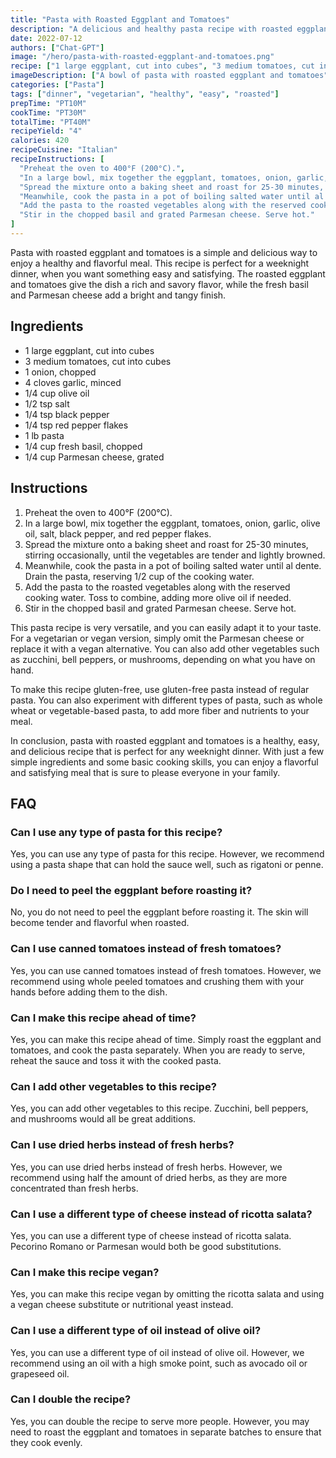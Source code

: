```yaml
---
title: "Pasta with Roasted Eggplant and Tomatoes"
description: "A delicious and healthy pasta recipe with roasted eggplant and tomatoes that is easy to make and perfect for a weeknight dinner."
date: 2022-07-12
authors: ["Chat-GPT"]
image: "/hero/pasta-with-roasted-eggplant-and-tomatoes.png"
recipe: ["1 large eggplant, cut into cubes", "3 medium tomatoes, cut into cubes", "1 onion, chopped", "4 cloves garlic, minced", "1/4 cup olive oil", "1/2 tsp salt", "1/4 tsp black pepper", "1/4 tsp red pepper flakes", "1 lb pasta", "1/4 cup fresh basil, chopped", "1/4 cup Parmesan cheese, grated"]
imageDescription: ["A bowl of pasta with roasted eggplant and tomatoes", "Roasted eggplant and tomatoes on a baking sheet", "Pasta being cooked in a pot of boiling water", "Fresh basil being chopped with a knife"]
categories: ["Pasta"]
tags: ["dinner", "vegetarian", "healthy", "easy", "roasted"]
prepTime: "PT10M"
cookTime: "PT30M"
totalTime: "PT40M"
recipeYield: "4"
calories: 420
recipeCuisine: "Italian"
recipeInstructions: [
  "Preheat the oven to 400°F (200°C).",
  "In a large bowl, mix together the eggplant, tomatoes, onion, garlic, olive oil, salt, black pepper, and red pepper flakes.",
  "Spread the mixture onto a baking sheet and roast for 25-30 minutes, stirring occasionally, until the vegetables are tender and lightly browned.",
  "Meanwhile, cook the pasta in a pot of boiling salted water until al dente. Drain the pasta, reserving 1/2 cup of the cooking water.",
  "Add the pasta to the roasted vegetables along with the reserved cooking water. Toss to combine, adding more olive oil if needed.",
  "Stir in the chopped basil and grated Parmesan cheese. Serve hot."
]
---
```


Pasta with roasted eggplant and tomatoes is a simple and delicious way to enjoy a healthy and flavorful meal. This recipe is perfect for a weeknight dinner, when you want something easy and satisfying. The roasted eggplant and tomatoes give the dish a rich and savory flavor, while the fresh basil and Parmesan cheese add a bright and tangy finish.

## Ingredients

- 1 large eggplant, cut into cubes
- 3 medium tomatoes, cut into cubes
- 1 onion, chopped
- 4 cloves garlic, minced
- 1/4 cup olive oil
- 1/2 tsp salt
- 1/4 tsp black pepper
- 1/4 tsp red pepper flakes
- 1 lb pasta
- 1/4 cup fresh basil, chopped
- 1/4 cup Parmesan cheese, grated

## Instructions

1. Preheat the oven to 400°F (200°C).
2. In a large bowl, mix together the eggplant, tomatoes, onion, garlic, olive oil, salt, black pepper, and red pepper flakes.
3. Spread the mixture onto a baking sheet and roast for 25-30 minutes, stirring occasionally, until the vegetables are tender and lightly browned.
4. Meanwhile, cook the pasta in a pot of boiling salted water until al dente. Drain the pasta, reserving 1/2 cup of the cooking water.
5. Add the pasta to the roasted vegetables along with the reserved cooking water. Toss to combine, adding more olive oil if needed.
6. Stir in the chopped basil and grated Parmesan cheese. Serve hot.

This pasta recipe is very versatile, and you can easily adapt it to your taste. For a vegetarian or vegan version, simply omit the Parmesan cheese or replace it with a vegan alternative. You can also add other vegetables such as zucchini, bell peppers, or mushrooms, depending on what you have on hand.

To make this recipe gluten-free, use gluten-free pasta instead of regular pasta. You can also experiment with different types of pasta, such as whole wheat or vegetable-based pasta, to add more fiber and nutrients to your meal.

In conclusion, pasta with roasted eggplant and tomatoes is a healthy, easy, and delicious recipe that is perfect for any weeknight dinner. With just a few simple ingredients and some basic cooking skills, you can enjoy a flavorful and satisfying meal that is sure to please everyone in your family.

## FAQ

### Can I use any type of pasta for this recipe?

Yes, you can use any type of pasta for this recipe. However, we recommend using a pasta shape that can hold the sauce well, such as rigatoni or penne.

### Do I need to peel the eggplant before roasting it?

No, you do not need to peel the eggplant before roasting it. The skin will become tender and flavorful when roasted.

### Can I use canned tomatoes instead of fresh tomatoes?

Yes, you can use canned tomatoes instead of fresh tomatoes. However, we recommend using whole peeled tomatoes and crushing them with your hands before adding them to the dish.

### Can I make this recipe ahead of time?

Yes, you can make this recipe ahead of time. Simply roast the eggplant and tomatoes, and cook the pasta separately. When you are ready to serve, reheat the sauce and toss it with the cooked pasta.

### Can I add other vegetables to this recipe?

Yes, you can add other vegetables to this recipe. Zucchini, bell peppers, and mushrooms would all be great additions.

### Can I use dried herbs instead of fresh herbs?

Yes, you can use dried herbs instead of fresh herbs. However, we recommend using half the amount of dried herbs, as they are more concentrated than fresh herbs.

### Can I use a different type of cheese instead of ricotta salata?

Yes, you can use a different type of cheese instead of ricotta salata. Pecorino Romano or Parmesan would both be good substitutions.

### Can I make this recipe vegan?

Yes, you can make this recipe vegan by omitting the ricotta salata and using a vegan cheese substitute or nutritional yeast instead.

### Can I use a different type of oil instead of olive oil?

Yes, you can use a different type of oil instead of olive oil. However, we recommend using an oil with a high smoke point, such as avocado oil or grapeseed oil.

### Can I double the recipe?

Yes, you can double the recipe to serve more people. However, you may need to roast the eggplant and tomatoes in separate batches to ensure that they cook evenly.